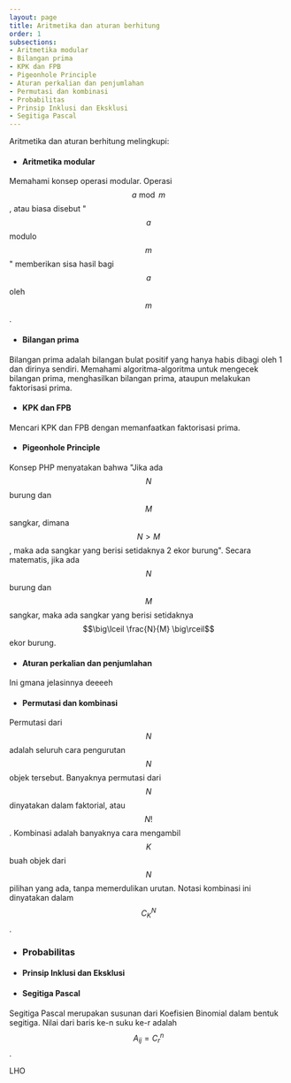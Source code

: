```yaml
---
layout: page
title: Aritmetika dan aturan berhitung
order: 1
subsections:
- Aritmetika modular
- Bilangan prima
- KPK dan FPB
- Pigeonhole Principle
- Aturan perkalian dan penjumlahan
- Permutasi dan kombinasi
- Probabilitas
- Prinsip Inklusi dan Eksklusi
- Segitiga Pascal
---
```

Aritmetika dan aturan berhitung melingkupi:

- #### Aritmetika modular
Memahami konsep operasi modular. Operasi $$a \bmod m$$, atau biasa disebut "$$a$$ modulo $$m$$" memberikan sisa hasil bagi $$a$$ oleh $$m$$.
- #### Bilangan prima
Bilangan prima adalah bilangan bulat positif yang hanya habis dibagi oleh 1 dan dirinya sendiri. Memahami algoritma-algoritma untuk mengecek bilangan prima, menghasilkan bilangan prima, ataupun melakukan faktorisasi prima.
- #### KPK dan FPB
Mencari KPK dan FPB dengan memanfaatkan faktorisasi prima.
- #### Pigeonhole Principle
Konsep PHP menyatakan bahwa "Jika ada $$N$$ burung dan $$M$$ sangkar, dimana $$N > M$$ , maka ada sangkar yang berisi setidaknya 2 ekor burung".
Secara matematis, jika ada $$N$$ burung dan $$M$$ sangkar, maka ada sangkar yang berisi setidaknya $$\big\lceil \frac{N}{M} \big\rceil$$ ekor burung.
- #### Aturan perkalian dan penjumlahan

Ini gmana jelasinnya deeeeh

- #### Permutasi dan kombinasi
Permutasi dari $$N$$ adalah seluruh cara pengurutan $$N$$ objek tersebut. Banyaknya permutasi dari $$N$$ dinyatakan dalam faktorial, atau $$N!$$. Kombinasi adalah banyaknya cara mengambil $$K$$ buah objek dari $$N$$ pilihan yang ada, tanpa memerdulikan urutan. Notasi kombinasi ini dinyatakan dalam $$C^{N}_{K}$$.
- ### Probabilitas

- #### Prinsip Inklusi dan Eksklusi

- #### Segitiga Pascal
Segitiga Pascal merupakan susunan dari Koefisien Binomial dalam bentuk segitiga.
Nilai dari baris ke-n suku ke-r adalah $$A_{ij} = C^{n}_{r}$$.

<!--more-->

LHO